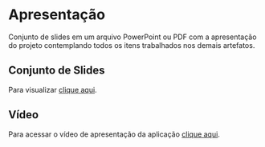 # Apresentação

Conjunto de slides em um arquivo PowerPoint ou PDF com a apresentação do projeto contemplando todos os itens trabalhados nos demais artefatos.

## Conjunto de Slides

Para visualizar [clique aqui](https://github.com/ICEI-PUC-Minas-PMV-ADS/pmv-ads-2023-2-e2-proj-int-t5-seleta/presentation/Seleta.pdf).


## Vídeo  

Para acessar o vídeo de apresentação da aplicação [clique aqui]().
